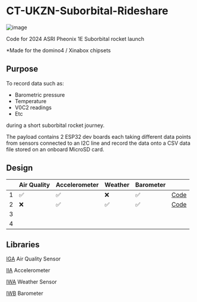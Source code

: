 # CT-UKZN-Suborbital-Rideshare
![image](https://user-images.githubusercontent.com/107643197/221375419-d97fc3f7-f874-4c50-b7d7-c1082380f069.png)

Code for 2024 ASRI Pheonix 1E Suborbital rocket launch

*Made for the domino4 / Xinabox chipsets

## Purpose
To record data such as:
 - Barometric pressure
 - Temperature
 - V0C2 readings
 - Etc

during a short suborbital rocket journey.

The payload contains 2 ESP32 dev boards each taking different data points from sensors connected to an I2C line and record the data onto
a CSV data file stored on an onboard MicroSD card.
## Design
|  | Air Quality | Accelerometer | Weather | Barometer |  |
| -- | -- | -- | -- | -- | -- |
| 1 |✅|✅|❌|✅| [Code](https://github.com/GerhardVosloo/ASRI-Launch-2024/blob/main/ASRI-SLICE-1.ino) |
| 2 |❌|✅|✅|✅|[Code](https://github.com/GerhardVosloo/ASRI-Launch-2024/blob/main/Parklands%20College/ASRI-SLICE-2.ino)|
| 3 | | | | | | |
| 4 | | | | | | |

## Libraries
[IGA](https://github.com/domino4com/IGA) Air Quality Sensor

[IIA](https://github.com/domino4com/IIA) Accelerometer

[IWA](https://github.com/domino4com/IWA) Weather Sensor

[IWB](https://github.com/domino4com/IWB) Barometer

